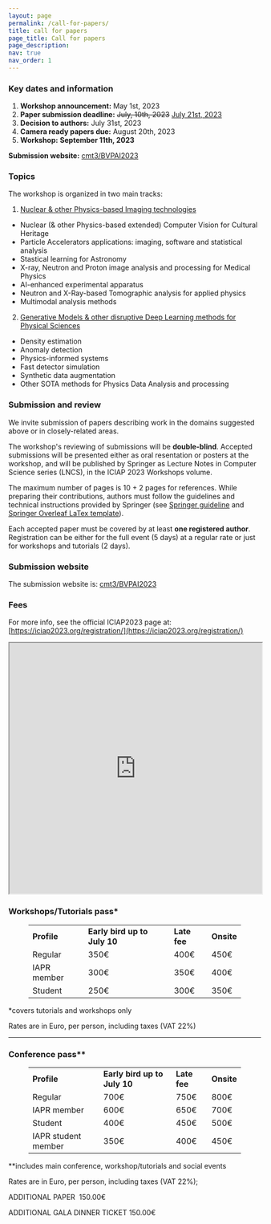 ```yaml
---
layout: page
permalink: /call-for-papers/
title: call for papers
page_title: Call for papers
page_description: 
nav: true
nav_order: 1
---
```


### Key dates and information

<ol class="fa-ul">
  <!--<li><span class="fa-li"><i class="fas fa-check-square"></i></span>List icons can</li>--> <!-- To Be Used when deadline is meet -->
  <li>
    <span class="fa-li"><i class="far fa-check-square"></i></span>
    <b>Workshop announcement:</b> May 1st, 2023
  </li>
  <li>
    <!-- <span class="fa-li"><i class="fas fa-spinner fa-pulse"></i></span>  -->
    <span class="fa-li"><i class="far fa-check-square"></i></span> 
    <strong>Paper submission deadline:</strong> <s>July, 10th, 2023</s>  <u>July 21st, 2023</u> 
  </li>
  <li>
    <span class="fa-li"><i class="fas fa-atom fa-spin"></i></span>
    <strong>Decision to authors:</strong> July 31st, 2023
  </li>
  <li>
    <span class="fa-li"><i class="far fa-square"></i></span>
    <strong>Camera ready papers due:</strong> August 20th, 2023
  </li>
  <li>
    <span class="fa-li"><i class="far fa-square"></i></span>
    <strong>Workshop:</strong> <b>September 11th, 2023</b>
  </li>
</ol>

**Submission website:** [cmt3/BVPAI2023](https://cmt3.research.microsoft.com/BVPAI2023)


### Topics

The workshop is organized in two main tracks:

1. <u>Nuclear & other Physics-based Imaging technologies</u>
  - Nuclear (& other Physics-based extended)  Computer Vision for Cultural Heritage
  - Particle Accelerators applications: imaging, software and statistical analysis
  - Stastical learning for Astronomy
  - X-ray, Neutron and Proton image analysis and processing for Medical Physics
  - AI-enhanced experimental apparatus
  - Neutron and X-Ray-based Tomographic analysis for applied physics
  - Multimodal analysis methods

2. <u>Generative Models & other disruptive Deep Learning methods for Physical Sciences</u>
  - Density estimation
  - Anomaly detection
  - Physics-informed systems
  - Fast detector simulation
  - Synthetic data augmentation
  - Other SOTA methods for Physics Data Analysis and processing
  
### Submission and review

 We invite submission of papers describing work in the domains suggested above or in closely-related areas.

 The workshop's reviewing of submissions will be **double-blind**. Accepted submissions will be presented either as oral resentation or posters at the workshop, and will be published by Springer as Lecture Notes in Computer Science series (LNCS), in the ICIAP 2023 Workshops volume.

 The maximum number of pages is 10 + 2 pages for references. While preparing their contributions, authors must follow the guidelines and technical instructions provided by Springer (see [Springer guideline](https://www.springer.com/gp/computer-science/lncs/conference-proceedings-guidelines) and [Springer Overleaf LaTex template](https://www.overleaf.com/latex/templates/pringer-lecture-notes-in-computer-science/kzwwpvhwnvfj#.WuA4JS5uZpi)).

 Each accepted paper must be covered by at least **one registered author**. Registration can be either for the full event (5 days) at a regular rate or just for workshops and tutorials (2 days).

### Submission website

The submission website is: [cmt3/BVPAI2023](https://cmt3.research.microsoft.com/BVPAI2023)


### Fees



For more info, see the official ICIAP2023 page at: [https://iciap2023.org/registration/](https://iciap2023.org/registration/)

<iframe width="100%" height="500px" src="https://iciap2023.org/registration/"></iframe>


### Workshops/Tutorials pass*
<figure class="wp-block-table is-style-stripes">
  <table class="has-fixed-layout">
    <tbody><tr><td><strong>Profile</strong></td><td><strong>Early bird up to July 10</strong></td><td><strong>Late fee</strong></td><td><strong>Onsite</strong></td></tr><tr><td>Regular</td><td>350€</td><td>400€</td><td>450€</td></tr><tr><td>IAPR member</td><td>300€</td><td>350€</td><td>400€</td></tr><tr><td>Student</td><td>250€</td><td>300€</td><td>350€</td></tr>
    </tbody>
  </table>
</figure>
                          

<p>*covers tutorials and workshops only</p>
<p>Rates are in Euro, per person, including taxes (VAT 22%)</p>

<hr class="wp-block-separator has-alpha-channel-opacity"/>

### Conference pass**
<figure class="wp-block-table is-style-stripes">
  <table class="has-fixed-layout">
  <tbody><tr><td><strong>Profile</strong></td><td><strong>Early bird up to July 10</strong></td><td><strong>Late fee</strong></td><td><strong>Onsite</strong></td></tr><tr><td>Regular</td><td>700€</td><td>750€</td><td>800€</td></tr><tr><td>IAPR member</td><td>600€</td><td>650€</td><td>700€</td></tr><tr><td>Student</td><td>400€</td><td>450€</td><td>500€</td></tr><tr><td>IAPR student member</td><td>350€</td><td>400€</td><td>450€</td></tr></tbody>
  </table>
</figure>

<p>**includes main conference,&nbsp;workshop/tutorials and social events</p>
<p>Rates are in Euro, per person, including taxes (VAT 22%);</p>
<p>ADDITIONAL PAPER&nbsp; 150.00€</p>
<p>ADDITIONAL GALA DINNER TICKET&nbsp;150.00€</p>
